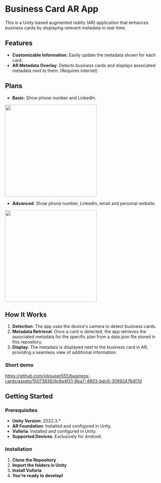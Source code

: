 # Business Card AR App

This is a Unity-based augmented reality (AR) application that enhances business cards by displaying relevant metadata in real-time.

## Features

- **Customizable Information**: Easily update the metadata shown for each card. 
- **AR Metadata Overlay**: Detects business cards and displays associated metadata next to them. (Requires internet)

## Plans
- **Basic**: Show phone number and LinkedIn.
<img src="https://github.com/viksuper555/business-cards/assets/15073936/9892a6e2-d032-40bf-8f05-4e32a7455662" width="300" height="300">
<br/>

- **Advanced**: Show phone number, LinkedIn, email and personal website.
<img src="https://github.com/viksuper555/business-cards/assets/15073936/19ef5e80-7eec-403e-af84-9157b86b92e2" width="300" height="300">

## How It Works

1. **Detection**: The app uses the device's camera to detect business cards.
2. **Metadata Retrieval**: Once a card is detected, the app retrieves the associated metadata for the specific plan from a data json file stored in this repository.
3. **Display**: The metadata is displayed next to the business card in AR, providing a seamless view of additional information. 

### Short demo
https://github.com/viksuper555/business-cards/assets/15073936/9c6a4f21-8ba7-4803-bdc6-309924764f7d


## Getting Started

### Prerequisites

- **Unity Version**: 2022.3.*
- **AR Foundation**: Installed and configured in Unity.
- **Vuforia**: Installed and configured in Unity.
- **Supported Devices**: Exclusively for Android.

### Installation

1. **Clone the Repository**
2. **Import the folders in Unity**
3. **Install Vuforia**
4. **You're ready to develop!**

